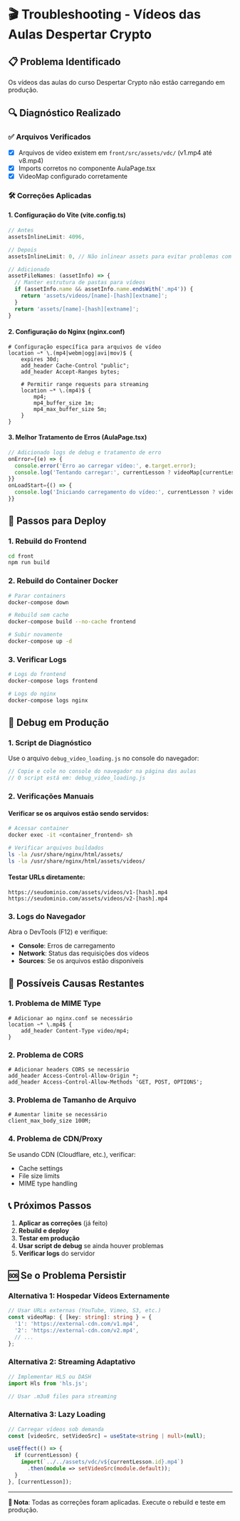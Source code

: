 # 🎬 Troubleshooting - Vídeos das Aulas Despertar Crypto

## 📋 Problema Identificado
Os vídeos das aulas do curso Despertar Crypto não estão carregando em produção.

## 🔍 Diagnóstico Realizado

### ✅ Arquivos Verificados
- [x] Arquivos de vídeo existem em `front/src/assets/vdc/` (v1.mp4 até v8.mp4)
- [x] Imports corretos no componente AulaPage.tsx
- [x] VideoMap configurado corretamente

### 🛠️ Correções Aplicadas

#### 1. **Configuração do Vite (vite.config.ts)**
```typescript
// Antes
assetsInlineLimit: 4096,

// Depois
assetsInlineLimit: 0, // Não inlinear assets para evitar problemas com vídeos

// Adicionado
assetFileNames: (assetInfo) => {
  // Manter estrutura de pastas para vídeos
  if (assetInfo.name && assetInfo.name.endsWith('.mp4')) {
    return 'assets/videos/[name]-[hash][extname]';
  }
  return 'assets/[name]-[hash][extname]';
}
```

#### 2. **Configuração do Nginx (nginx.conf)**
```nginx
# Configuração específica para arquivos de vídeo
location ~* \.(mp4|webm|ogg|avi|mov)$ {
    expires 30d;
    add_header Cache-Control "public";
    add_header Accept-Ranges bytes;
    
    # Permitir range requests para streaming
    location ~* \.(mp4)$ {
        mp4;
        mp4_buffer_size 1m;
        mp4_max_buffer_size 5m;
    }
}
```

#### 3. **Melhor Tratamento de Erros (AulaPage.tsx)**
```typescript
// Adicionado logs de debug e tratamento de erro
onError={(e) => {
  console.error('Erro ao carregar vídeo:', e.target.error);
  console.log('Tentando carregar:', currentLesson ? videoMap[currentLesson.id] : v1);
}}
onLoadStart={() => {
  console.log('Iniciando carregamento do vídeo:', currentLesson ? videoMap[currentLesson.id] : v1);
}}
```

## 🚀 Passos para Deploy

### 1. **Rebuild do Frontend**
```bash
cd front
npm run build
```

### 2. **Rebuild do Container Docker**
```bash
# Parar containers
docker-compose down

# Rebuild sem cache
docker-compose build --no-cache frontend

# Subir novamente
docker-compose up -d
```

### 3. **Verificar Logs**
```bash
# Logs do frontend
docker-compose logs frontend

# Logs do nginx
docker-compose logs nginx
```

## 🔧 Debug em Produção

### 1. **Script de Diagnóstico**
Use o arquivo `debug_video_loading.js` no console do navegador:

```javascript
// Copie e cole no console do navegador na página das aulas
// O script está em: debug_video_loading.js
```

### 2. **Verificações Manuais**

#### Verificar se os arquivos estão sendo servidos:
```bash
# Acessar container
docker exec -it <container_frontend> sh

# Verificar arquivos buildados
ls -la /usr/share/nginx/html/assets/
ls -la /usr/share/nginx/html/assets/videos/
```

#### Testar URLs diretamente:
```
https://seudominio.com/assets/videos/v1-[hash].mp4
https://seudominio.com/assets/videos/v2-[hash].mp4
```

### 3. **Logs do Navegador**
Abra o DevTools (F12) e verifique:
- **Console**: Erros de carregamento
- **Network**: Status das requisições dos vídeos
- **Sources**: Se os arquivos estão disponíveis

## 🎯 Possíveis Causas Restantes

### 1. **Problema de MIME Type**
```nginx
# Adicionar ao nginx.conf se necessário
location ~* \.mp4$ {
    add_header Content-Type video/mp4;
}
```

### 2. **Problema de CORS**
```nginx
# Adicionar headers CORS se necessário
add_header Access-Control-Allow-Origin *;
add_header Access-Control-Allow-Methods 'GET, POST, OPTIONS';
```

### 3. **Problema de Tamanho de Arquivo**
```nginx
# Aumentar limite se necessário
client_max_body_size 100M;
```

### 4. **Problema de CDN/Proxy**
Se usando CDN (Cloudflare, etc.), verificar:
- Cache settings
- File size limits
- MIME type handling

## 📞 Próximos Passos

1. **Aplicar as correções** (já feito)
2. **Rebuild e deploy**
3. **Testar em produção**
4. **Usar script de debug** se ainda houver problemas
5. **Verificar logs** do servidor

## 🆘 Se o Problema Persistir

### Alternativa 1: Hospedar Vídeos Externamente
```typescript
// Usar URLs externas (YouTube, Vimeo, S3, etc.)
const videoMap: { [key: string]: string } = {
  '1': 'https://external-cdn.com/v1.mp4',
  '2': 'https://external-cdn.com/v2.mp4',
  // ...
};
```

### Alternativa 2: Streaming Adaptativo
```typescript
// Implementar HLS ou DASH
import Hls from 'hls.js';

// Usar .m3u8 files para streaming
```

### Alternativa 3: Lazy Loading
```typescript
// Carregar vídeos sob demanda
const [videoSrc, setVideoSrc] = useState<string | null>(null);

useEffect(() => {
  if (currentLesson) {
    import(`../../assets/vdc/v${currentLesson.id}.mp4`)
      .then(module => setVideoSrc(module.default));
  }
}, [currentLesson]);
```

---

**📝 Nota**: Todas as correções foram aplicadas. Execute o rebuild e teste em produção.